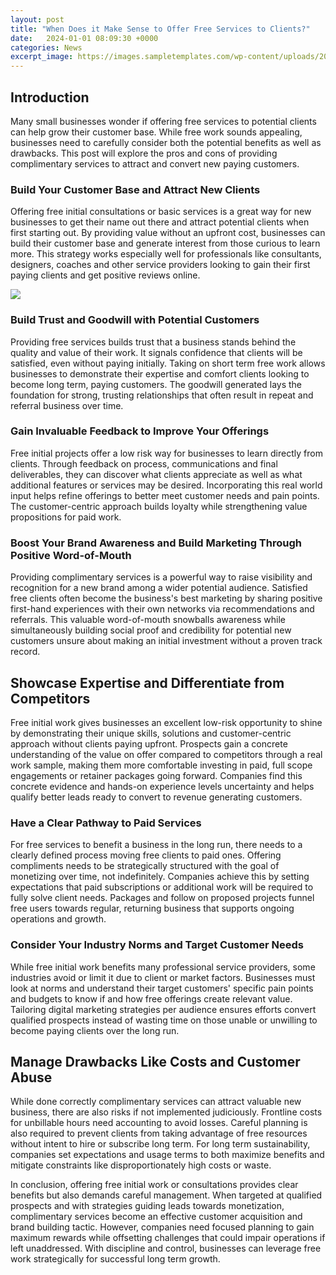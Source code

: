 ```yaml
---
layout: post
title: "When Does it Make Sense to Offer Free Services to Clients?"
date:   2024-01-01 08:09:30 +0000
categories: News
excerpt_image: https://images.sampletemplates.com/wp-content/uploads/2017/02/21222627/Proposal-Letter-to-Offer-Services-.jpg
---
```

## Introduction
Many small businesses wonder if offering free services to potential clients can help grow their customer base. While free work sounds appealing, businesses need to carefully consider both the potential benefits as well as drawbacks. This post will explore the pros and cons of providing complimentary services to attract and convert new paying customers.

### Build Your Customer Base and Attract New Clients 
Offering free initial consultations or basic services is a great way for new businesses to get their name out there and attract potential clients when first starting out. By providing value without an upfront cost, businesses can build their customer base and generate interest from those curious to learn more. This strategy works especially well for professionals like consultants, designers, coaches and other service providers looking to gain their first paying clients and get positive reviews online.   


![](https://images.sampletemplates.com/wp-content/uploads/2017/02/21222627/Proposal-Letter-to-Offer-Services-.jpg)
### Build Trust and Goodwill with Potential Customers
Providing free services builds trust that a business stands behind the quality and value of their work. It signals confidence that clients will be satisfied, even without paying initially. Taking on short term free work allows businesses to demonstrate their expertise and comfort clients looking to become long term, paying customers. The goodwill generated lays the foundation for strong, trusting relationships that often result in repeat and referral business over time.

### Gain Invaluable Feedback to Improve Your Offerings
Free initial projects offer a low risk way for businesses to learn directly from clients. Through feedback on process, communications and final deliverables, they can discover what clients appreciate as well as what additional features or services may be desired. Incorporating this real world input helps refine offerings to better meet customer needs and pain points. The customer-centric approach builds loyalty while strengthening value propositions for paid work.

### Boost Your Brand Awareness and Build Marketing Through Positive Word-of-Mouth
Providing complimentary services is a powerful way to raise visibility and recognition for a new brand among a wider potential audience. Satisfied free clients often become the business's best marketing by sharing positive first-hand experiences with their own networks via recommendations and referrals. This valuable word-of-mouth snowballs awareness while simultaneously building social proof and credibility for potential new customers unsure about making an initial investment without a proven track record. 

## Showcase Expertise and Differentiate from Competitors
Free initial work gives businesses an excellent low-risk opportunity to shine by demonstrating their unique skills, solutions and customer-centric approach without clients paying upfront. Prospects gain a concrete understanding of the value on offer compared to competitors through a real work sample, making them more comfortable investing in paid, full scope engagements or retainer packages going forward. Companies find this concrete evidence and hands-on experience levels uncertainty and helps qualify better leads ready to convert to revenue generating customers.

### Have a Clear Pathway to Paid Services  
For free services to benefit a business in the long run, there needs to a clearly defined process moving free clients to paid ones. Offering compliments needs to be strategically structured with the goal of monetizing over time, not indefinitely. Companies achieve this by setting expectations that paid subscriptions or additional work will be required to fully solve client needs. Packages and follow on proposed projects funnel free users towards regular, returning business that supports ongoing operations and growth.

### Consider Your Industry Norms and Target Customer Needs
While free initial work benefits many professional service providers, some industries avoid or limit it due to client or market factors. Businesses must look at norms and understand their target customers' specific pain points and budgets to know if and how free offerings create relevant value. Tailoring digital marketing strategies per audience ensures efforts convert qualified prospects instead of wasting time on those unable or unwilling to become paying clients over the long run.  

## Manage Drawbacks Like Costs and Customer Abuse
While done correctly complimentary services can attract valuable new business, there are also risks if not implemented judiciously. Frontline costs for unbillable hours need accounting to avoid losses. Careful planning is also required to prevent clients from taking advantage of free resources without intent to hire or subscribe long term. For long term sustainability, companies set expectations and usage terms to both maximize benefits and mitigate constraints like disproportionately high costs or waste.

In conclusion, offering free initial work or consultations provides clear benefits but also demands careful management. When targeted at qualified prospects and with strategies guiding leads towards monetization, complimentary services become an effective customer acquisition and brand building tactic. However, companies need focused planning to gain maximum rewards while offsetting challenges that could impair operations if left unaddressed. With discipline and control, businesses can leverage free work strategically for successful long term growth.